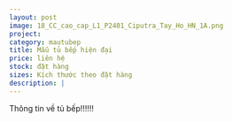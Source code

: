 ```yaml
---
layout: post
image: 18_CC_cao_cap_L1_P2401_Ciputra_Tay_Ho_HN_1A.png
project:
category: mautubep
title: Mẫu tủ bếp hiện đại
price: liên hệ
stock: đặt hàng
sizes: Kích thước theo đặt hàng
description: |
---
```

Thông tin về tủ bếp!!!!!!